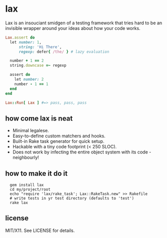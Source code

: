 lax
===
Lax is an insouciant smidgen of a testing framework that tries hard to be an invisible wrapper around your ideas about how your code works.
```ruby
Lax.assert do
  let number: 1,
      string: 'Hi There',
      regexp: defer{ /the/ } # lazy evaluation

  number + 1 == 2
  string.downcase =~ regexp

  assert do
    let number: 2
    number - 1 == 1
  end
end

Lax::Run[ Lax ] #=> pass, pass, pass

```
how come lax is neat
--------------------
* Minimal legalese.
* Easy-to-define custom matchers and hooks.
* Built-in Rake task generator for quick setup.
* Hackable with a tiny code footprint (< 250 SLOC).
* Does not work by infecting the entire object system with its code - neighbourly!

how to make it do it
--------------------
```shell
  gem install lax
  cd my/project/root
  echo "require 'lax/rake_task'; Lax::RakeTask.new" >> Rakefile
  # write tests in yr test directory (defaults to 'test')
  rake lax
```

license
-------
MIT/X11. See LICENSE for details.

